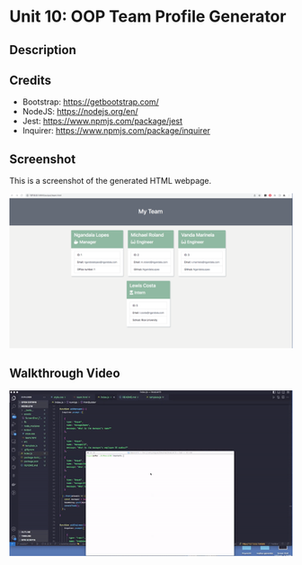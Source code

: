 # Unit 10: OOP Team Profile Generator
## Description



## Credits
- Bootstrap: https://getbootstrap.com/
- NodeJS: https://nodejs.org/en/
- Jest: https://www.npmjs.com/package/jest
- Inquirer: https://www.npmjs.com/package/inquirer

## Screenshot
This is a screenshot of the generated HTML webpage.

![Team Generator HTML Webpage Screenshot](./assets/screenshot_team_profile.png)

## Walkthrough Video
![Team Generator Walkthrough Video](./assets/team_profile.gif)